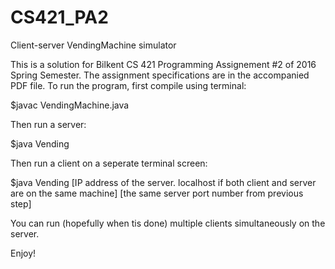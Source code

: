 # CS421_PA2
Client-server VendingMachine simulator

This is a solution for Bilkent CS 421 Programming Assignement #2 of 2016 Spring Semester.
The assignment specifications are in the accompanied PDF file.
To run the program, first compile using terminal:

$javac VendingMachine.java

Then run a server:

$java Vending <available port number your choice>

Then run a client on a seperate terminal screen:

$java Vending [IP address of the server. localhost if both client and server are on the same machine] [the same server port number from previous step]

You can run (hopefully when tis done) multiple clients simultaneously on the server.

Enjoy!

